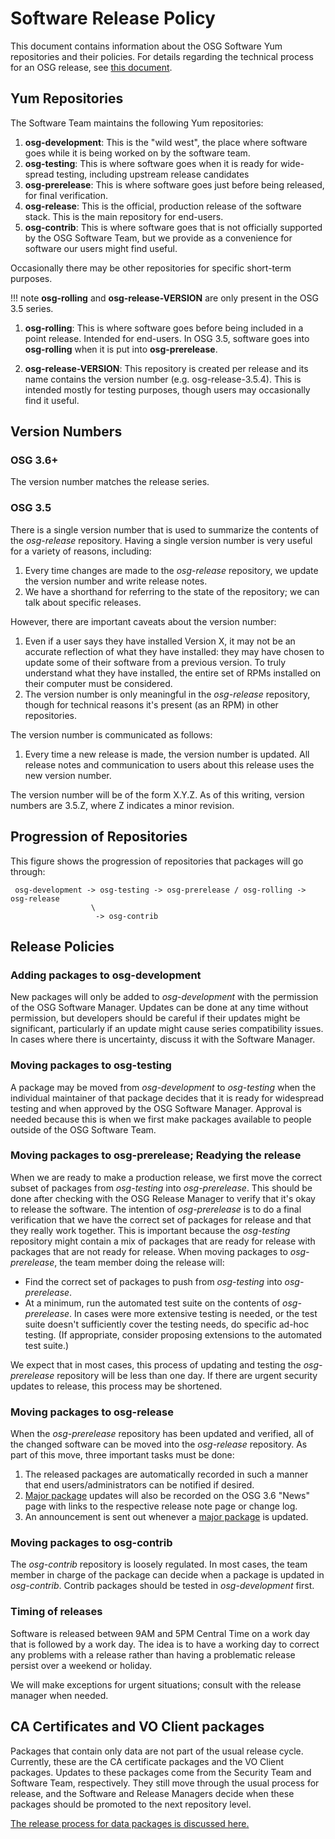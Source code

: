 Software Release Policy
=======================

This document contains information about the OSG Software Yum repositories and their policies.
For details regarding the technical process for an OSG release, see [this document](../release/cut-sw-release.md).

Yum Repositories
----------------

The Software Team maintains the following Yum repositories:

1.  **osg-development**: This is the "wild west", the place where software goes while it is being worked on by the
    software team.
1.  **osg-testing**: This is where software goes when it is ready for wide-spread testing, including upstream release
    candidates
1.  **osg-prerelease**: This is where software goes just before being released, for final verification.
1.  **osg-release**: This is the official, production release of the software stack.
    This is the main repository for end-users.
1.  **osg-contrib**: This is where software goes that is not officially supported by the OSG Software Team,
    but we provide as a convenience for software our users might find useful.

Occasionally there may be other repositories for specific short-term purposes.

!!! note
    **osg-rolling** and **osg-release-VERSION** are only present in the OSG 3.5 series.

1.  **osg-rolling**: This is where software goes before being included in a point release. Intended for end-users.
    In OSG 3.5, software goes into **osg-rolling** when it is put into **osg-prerelease**.

1.  **osg-release-VERSION**: This repository is created per release and its name contains the version number (e.g. osg-release-3.5.4).
    This is intended mostly for testing purposes, though users may occasionally find it useful.

Version Numbers
---------------

### OSG 3.6+

The version number matches the release series.

### OSG 3.5

There is a single version number that is used to summarize the contents of the *osg-release* repository.
Having a single version number is very useful for a variety of reasons, including:

1.  Every time changes are made to the *osg-release* repository, we update the version number and write release notes.
1.  We have a shorthand for referring to the state of the repository; we can talk about specific releases.

However, there are important caveats about the version number:

1.  Even if a user says they have installed Version X, it may not be an accurate reflection of what they have installed:
    they may have chosen to update some of their software from a previous version.
    To truly understand what they have installed, the entire set of RPMs installed on their computer must be considered.
1.  The version number is only meaningful in the *osg-release* repository, though for technical reasons it's present (as
    an RPM) in other repositories.

The version number is communicated as follows:

1.  Every time a new release is made, the version number is updated.
    All release notes and communication to users about this release uses the new version number.

The version number will be of the form X.Y.Z. As of this writing, version numbers are 3.5.Z, where Z indicates a minor
revision.

Progression of Repositories
---------------------------

This figure shows the progression of repositories that packages will go through:

     osg-development -> osg-testing -> osg-prerelease / osg-rolling -> osg-release
                      \
                       -> osg-contrib

Release Policies
----------------

### Adding packages to osg-development

New packages will only be added to *osg-development* with the permission of the OSG Software Manager.
Updates can be done at any time without permission, but developers should be careful if their updates might be
significant, particularly if an update might cause series compatibility issues.
In cases where there is uncertainty, discuss it with the Software Manager.

### Moving packages to osg-testing

A package may be moved from *osg-development* to *osg-testing* when the individual maintainer of that package decides
that it is ready for widespread testing and when approved by the OSG Software Manager.
Approval is needed because this is when we first make packages available to people outside of the OSG Software Team.

### Moving packages to osg-prerelease; Readying the release

When we are ready to make a production release, we first move the correct subset of packages from *osg-testing* into
*osg-prerelease*.
This should be done after checking with the OSG Release Manager to verify that it's okay to release the software.
The intention of *osg-prerelease* is to do a final verification that we have the correct set of packages for release and
that they really work together.
This is important because the *osg-testing* repository might contain a mix of packages that are ready for release with
packages that are not ready for release.
When moving packages to *osg-prerelease*, the team member doing the release will:

-   Find the correct set of packages to push from *osg-testing* into *osg-prerelease*.
-   At a minimum, run the automated test suite on the contents of *osg-prerelease*.
    In cases were more extensive testing is needed, or the test suite doesn't sufficiently cover the testing needs, do
    specific ad-hoc testing.
    (If appropriate, consider proposing extensions to the automated test suite.)

We expect that in most cases, this process of updating and testing the *osg-prerelease* repository
will be less than one day.
If there are urgent security updates to release, this process may be shortened.

### Moving packages to osg-release

When the *osg-prerelease* repository has been updated and verified, all of the changed software can be moved into the
*osg-release* repository.
As part of this move, three important tasks must be done:

1.  The released packages are automatically recorded in such a manner that end users/administrators can be notified if desired.
1.  [Major package](community-testing.md#major-packages) updates will also be recorded on the OSG 3.6 "News" page with links to the respective release note page or change log.
1.  An announcement is sent out whenever a [major package](community-testing.md#major-packages) is updated.

### Moving packages to osg-contrib

The *osg-contrib* repository is loosely regulated.
In most cases, the team member in charge of the package can decide when a package is updated in *osg-contrib*.
Contrib packages should be tested in *osg-development* first.

### Timing of releases

Software is released between 9AM and 5PM Central Time on a work day that is followed by a work day.
The idea is to have a working day to correct any problems with a release rather than having a problematic
release persist over a weekend or holiday.

We will make exceptions for urgent situations; consult with the release manager when needed.

CA Certificates and VO Client packages
--------------------------------------

Packages that contain only data are not part of the usual release cycle.
Currently, these are the CA certificate packages and the VO Client packages.
Updates to these packages come from the Security Team and Software Team, respectively.
They still move through the usual process for release, and the Software and Release Managers decide when these packages
should be promoted to the next repository level.

[The release process for data packages is discussed here.](../release/cut-data-release.md)

